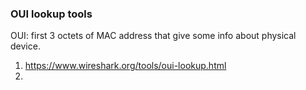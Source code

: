 ### OUI lookup tools
OUI: first 3 octets of MAC address that give some info about physical device.  
1. https://www.wireshark.org/tools/oui-lookup.html
2. 